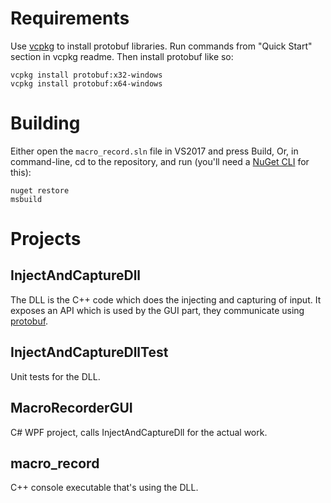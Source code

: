 # Requirements
Use [vcpkg](https://github.com/Microsoft/vcpkg/) to install protobuf libraries.
Run commands from "Quick Start" section in vcpkg readme. Then install protobuf like so:
```
vcpkg install protobuf:x32-windows
vcpkg install protobuf:x64-windows
```
# Building
Either open the `macro_record.sln` file in VS2017 and press Build,
Or, in command-line, cd to the repository, and run (you'll need a [NuGet CLI](https://www.nuget.org/downloads) for this):
```
nuget restore
msbuild
```
# Projects
## InjectAndCaptureDll
The DLL is the C++ code which does the injecting and capturing of input.
It exposes an API which is used by the GUI part, they communicate using [protobuf](https://developers.google.com/protocol-buffers/).
## InjectAndCaptureDllTest
Unit tests for the DLL.
## MacroRecorderGUI
C# WPF project, calls InjectAndCaptureDll for the actual work.
## macro_record
C++ console executable that's using the DLL.

